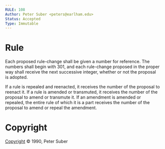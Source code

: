 ```yaml
---
RULE: 108
Author: Peter Suber <peters@earlham.edu>
Status: Accepted
Type: Immutable
---
```


# Rule

Each proposed rule-change shall be given a number for reference. The numbers shall begin with 301, and each rule-change proposed in the proper way shall receive the next successive integer, whether or not the proposal is adopted.

If a rule is repealed and reenacted, it receives the number of the proposal to reenact it. If a rule is amended or transmuted, it receives the number of the proposal to amend or transmute it. If an amendment is amended or repealed, the entire rule of which it is a part receives the number of the proposal to amend or repeal the amendment.

# Copyright

[Copyright](http://legacy.earlham.edu/~peters/copyrite.htm) © 1990, Peter Suber
